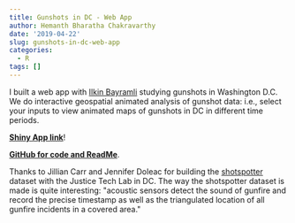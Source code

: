 ```yaml
---
title: Gunshots in DC - Web App
author: Hemanth Bharatha Chakravarthy
date: '2019-04-22'
slug: gunshots-in-dc-web-app
categories:
  - R
tags: []
---
```


I built a web app with [Ilkin Bayramli](https://github.com/ibayramli2001) studying gunshots in Washington D.C. We do interactive geospatial animated analysis of gunshot data: i.e., select your inputs to view animated maps of gunshots in DC in different time periods. 

[**Shiny App link**](https://ibayramli2001.shinyapps.io/shotspotter/)!

[**GitHub for code and ReadMe**](https://github.com/b-hemanth/shotspotter).

Thanks to Jillian Carr and Jennifer Doleac for building the [shotspotter](http://justicetechlab.org/shotspotter-data/) dataset with the Justice Tech Lab in DC. The way the shotspotter dataset is made is quite interesting: "acoustic sensors detect the sound of gunfire and record the precise timestamp as well as the triangulated location of all gunfire incidents in a covered area."

